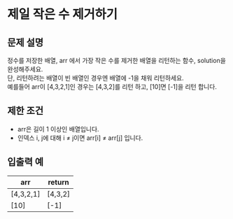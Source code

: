 # 제일 작은 수 제거하기


## 문제 설명
정수를 저장한 배열, arr 에서 가장 작은 수를 제거한 배열을 리턴하는 함수, solution을 완성해주세요.  
단, 리턴하려는 배열이 빈 배열인 경우엔 배열에 -1을 채워 리턴하세요.  
예를들어 arr이 [4,3,2,1]인 경우는 [4,3,2]를 리턴 하고, [10]면 [-1]을 리턴 합니다.

## 제한 조건
- arr은 길이 1 이상인 배열입니다.
- 인덱스 i, j에 대해 i ≠ j이면 arr[i] ≠ arr[j] 입니다.

## 입출력 예
| arr | return |
| --- | --- |
| [4,3,2,1] | [4,3,2] |
| [10] | [-1] |
